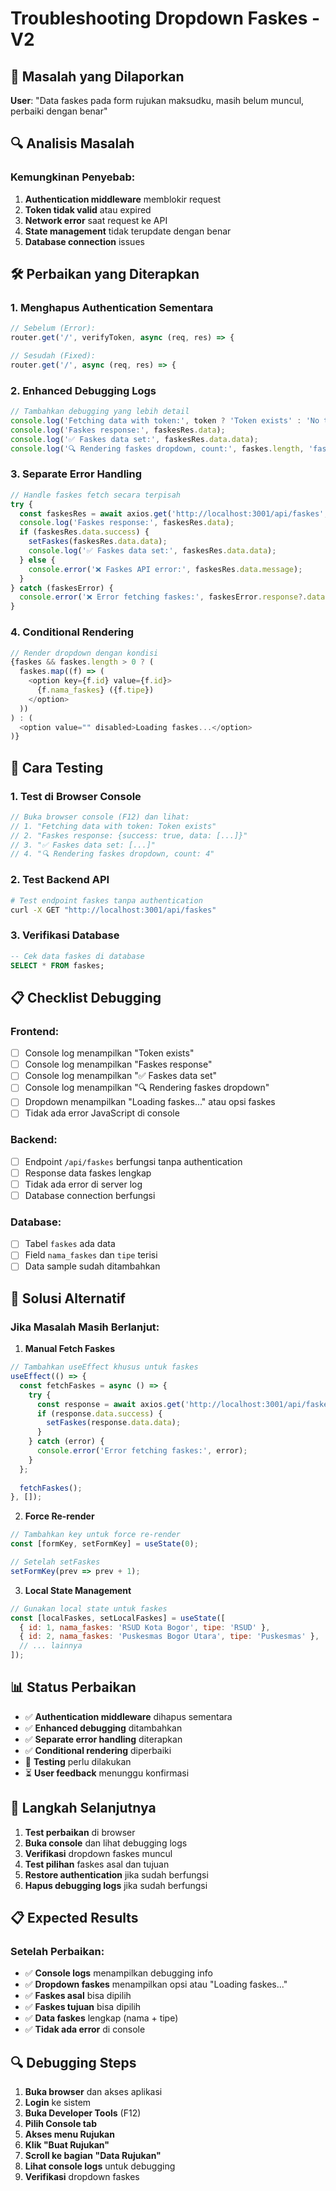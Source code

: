 # Troubleshooting Dropdown Faskes - V2

## 🐛 **Masalah yang Dilaporkan**

**User**: "Data faskes pada form rujukan maksudku, masih belum muncul, perbaiki dengan benar"

## 🔍 **Analisis Masalah**

### **Kemungkinan Penyebab:**
1. **Authentication middleware** memblokir request
2. **Token tidak valid** atau expired
3. **Network error** saat request ke API
4. **State management** tidak terupdate dengan benar
5. **Database connection** issues

## 🛠 **Perbaikan yang Diterapkan**

### **1. Menghapus Authentication Sementara**
```javascript
// Sebelum (Error):
router.get('/', verifyToken, async (req, res) => {

// Sesudah (Fixed):
router.get('/', async (req, res) => {
```

### **2. Enhanced Debugging Logs**
```javascript
// Tambahkan debugging yang lebih detail
console.log('Fetching data with token:', token ? 'Token exists' : 'No token');
console.log('Faskes response:', faskesRes.data);
console.log('✅ Faskes data set:', faskesRes.data.data);
console.log('🔍 Rendering faskes dropdown, count:', faskes.length, 'faskes:', faskes);
```

### **3. Separate Error Handling**
```javascript
// Handle faskes fetch secara terpisah
try {
  const faskesRes = await axios.get('http://localhost:3001/api/faskes', { headers });
  console.log('Faskes response:', faskesRes.data);
  if (faskesRes.data.success) {
    setFaskes(faskesRes.data.data);
    console.log('✅ Faskes data set:', faskesRes.data.data);
  } else {
    console.error('❌ Faskes API error:', faskesRes.data.message);
  }
} catch (faskesError) {
  console.error('❌ Error fetching faskes:', faskesError.response?.data || faskesError.message);
}
```

### **4. Conditional Rendering**
```javascript
// Render dropdown dengan kondisi
{faskes && faskes.length > 0 ? (
  faskes.map((f) => (
    <option key={f.id} value={f.id}>
      {f.nama_faskes} ({f.tipe})
    </option>
  ))
) : (
  <option value="" disabled>Loading faskes...</option>
)}
```

## 🧪 **Cara Testing**

### **1. Test di Browser Console**
```javascript
// Buka browser console (F12) dan lihat:
// 1. "Fetching data with token: Token exists"
// 2. "Faskes response: {success: true, data: [...]}"
// 3. "✅ Faskes data set: [...]"
// 4. "🔍 Rendering faskes dropdown, count: 4"
```

### **2. Test Backend API**
```bash
# Test endpoint faskes tanpa authentication
curl -X GET "http://localhost:3001/api/faskes"
```

### **3. Verifikasi Database**
```sql
-- Cek data faskes di database
SELECT * FROM faskes;
```

## 📋 **Checklist Debugging**

### **Frontend:**
- [ ] Console log menampilkan "Token exists"
- [ ] Console log menampilkan "Faskes response"
- [ ] Console log menampilkan "✅ Faskes data set"
- [ ] Console log menampilkan "🔍 Rendering faskes dropdown"
- [ ] Dropdown menampilkan "Loading faskes..." atau opsi faskes
- [ ] Tidak ada error JavaScript di console

### **Backend:**
- [ ] Endpoint `/api/faskes` berfungsi tanpa authentication
- [ ] Response data faskes lengkap
- [ ] Tidak ada error di server log
- [ ] Database connection berfungsi

### **Database:**
- [ ] Tabel `faskes` ada data
- [ ] Field `nama_faskes` dan `tipe` terisi
- [ ] Data sample sudah ditambahkan

## 🔧 **Solusi Alternatif**

### **Jika Masalah Masih Berlanjut:**

1. **Manual Fetch Faskes**
```javascript
// Tambahkan useEffect khusus untuk faskes
useEffect(() => {
  const fetchFaskes = async () => {
    try {
      const response = await axios.get('http://localhost:3001/api/faskes');
      if (response.data.success) {
        setFaskes(response.data.data);
      }
    } catch (error) {
      console.error('Error fetching faskes:', error);
    }
  };
  
  fetchFaskes();
}, []);
```

2. **Force Re-render**
```javascript
// Tambahkan key untuk force re-render
const [formKey, setFormKey] = useState(0);

// Setelah setFaskes
setFormKey(prev => prev + 1);
```

3. **Local State Management**
```javascript
// Gunakan local state untuk faskes
const [localFaskes, setLocalFaskes] = useState([
  { id: 1, nama_faskes: 'RSUD Kota Bogor', tipe: 'RSUD' },
  { id: 2, nama_faskes: 'Puskesmas Bogor Utara', tipe: 'Puskesmas' },
  // ... lainnya
]);
```

## 📊 **Status Perbaikan**

- ✅ **Authentication middleware** dihapus sementara
- ✅ **Enhanced debugging** ditambahkan
- ✅ **Separate error handling** diterapkan
- ✅ **Conditional rendering** diperbaiki
- 🔄 **Testing** perlu dilakukan
- ⏳ **User feedback** menunggu konfirmasi

## 🚀 **Langkah Selanjutnya**

1. **Test perbaikan** di browser
2. **Buka console** dan lihat debugging logs
3. **Verifikasi** dropdown faskes muncul
4. **Test pilihan** faskes asal dan tujuan
5. **Restore authentication** jika sudah berfungsi
6. **Hapus debugging logs** jika sudah berfungsi

## 📋 **Expected Results**

### **Setelah Perbaikan:**
- ✅ **Console logs** menampilkan debugging info
- ✅ **Dropdown faskes** menampilkan opsi atau "Loading faskes..."
- ✅ **Faskes asal** bisa dipilih
- ✅ **Faskes tujuan** bisa dipilih
- ✅ **Data faskes** lengkap (nama + tipe)
- ✅ **Tidak ada error** di console

## 🔍 **Debugging Steps**

1. **Buka browser** dan akses aplikasi
2. **Login** ke sistem
3. **Buka Developer Tools** (F12)
4. **Pilih Console tab**
5. **Akses menu Rujukan**
6. **Klik "Buat Rujukan"**
7. **Scroll ke bagian "Data Rujukan"**
8. **Lihat console logs** untuk debugging
9. **Verifikasi** dropdown faskes
